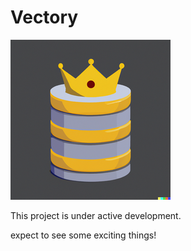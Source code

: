# Vectory
![](docs/logo.png )

This project is under active development.

expect to see some exciting things!
